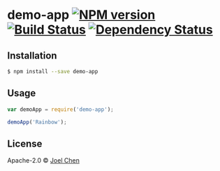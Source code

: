 # demo-app [![NPM version][npm-image]][npm-url] [![Build Status][travis-image]][travis-url] [![Dependency Status][daviddm-image]][daviddm-url]
> 

## Installation

```sh
$ npm install --save demo-app
```

## Usage

```js
var demoApp = require('demo-app');

demoApp('Rainbow');
```
## License

Apache-2.0 © [Joel Chen]()


[npm-image]: https://badge.fury.io/js/demo-app.svg
[npm-url]: https://npmjs.org/package/demo-app
[travis-image]: https://travis-ci.org/jchip/demo-app.svg?branch=master
[travis-url]: https://travis-ci.org/jchip/demo-app
[daviddm-image]: https://david-dm.org/jchip/demo-app.svg?theme=shields.io
[daviddm-url]: https://david-dm.org/jchip/demo-app
